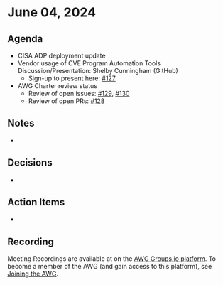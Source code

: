 # June 04, 2024

## Agenda

* CISA ADP deployment update
* Vendor usage of CVE Program Automation Tools Discussion/Presentation: Shelby Cunningham (GitHub)
  * Sign-up to present here: [#127](https://github.com/CVEProject/automation-working-group/issues/127)
* AWG Charter review status
  * Review of open issues: [#129](https://github.com/CVEProject/automation-working-group/issues/129), [#130](https://github.com/CVEProject/automation-working-group/issues/130)
  * Review of open PRs: [#128](https://github.com/CVEProject/automation-working-group/pull/128)

## Notes

*

## Decisions

*

## Action Items

*

## Recording

Meeting Recordings are available at on the [AWG Groups.io platform](https://cve-cwe-programs.groups.io/g/AWG/files/MeetingRecordings).
To become a member of the AWG (and gain access to this platform), see [Joining the AWG](https://github.com/CVEProject/automation-working-group?tab=readme-ov-file#joining-the-awg).
